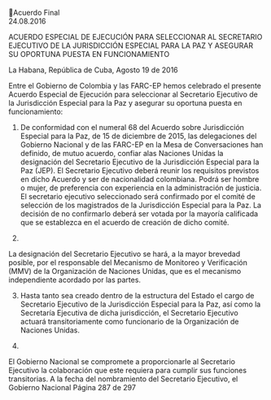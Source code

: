 Acuerdo Final  
24.08.2016  


 
ACUERDO ESPECIAL DE EJECUCIÓN PARA SELECCIONAR AL SECRETARIO EJECUTIVO DE LA 
JURISDICCIÓN ESPECIAL PARA LA PAZ Y ASEGURAR SU OPORTUNA PUESTA EN FUNCIONAMIENTO 

 
La Habana, República de Cuba, Agosto 19 de 2016 
 
Entre el Gobierno de Colombia y las FARC-EP hemos celebrado el presente Acuerdo 
Especial  de  Ejecución  para  seleccionar  al  Secretario  Ejecutivo  de  la  Jurisdicción 
Especial para la Paz y asegurar su oportuna puesta en funcionamiento: 
 
 
1. De  conformidad  con  el  numeral  68  del  Acuerdo  sobre  Jurisdicción  Especial 
para  la  Paz,  de  15  de  diciembre  de  2015,  las  delegaciones  del  Gobierno 
Nacional  y  de  las  FARC-EP  en  la  Mesa  de  Conversaciones  han  definido,  de 
mutuo  acuerdo,  confiar  alas  Naciones  Unidas  la  designación  del  Secretario 
Ejecutivo de la Jurisdicción Especial para la Paz (JEP). El Secretario Ejecutivo 
deberá reunir los requisitos previstos en dicho Acuerdo y ser de nacionalidad 
colombiana. Podrá ser hombre o mujer, de preferencia con experiencia en la 
administración  de  justicia.  El  secretario  ejecutivo  seleccionado  será 
confirmado  por  el  comité  de  selección  de  los  magistrados  de  la  Jurisdicción 
Especial para la Paz. La decisión de no confirmarlo deberá ser votada por la 
mayoría  calificada  que  se  establezca  en  el  acuerdo  de  creación  de  dicho 
comité. 
 
2.
La designación del Secretario Ejecutivo se hará, a la mayor brevedad posible, 
por el responsable del Mecanismo de Monitoreo y Verificación (MMV) de la 
Organización  de  Naciones  Unidas,  que  es  el  mecanismo  independiente 
acordado por las partes. 
 
3. Hasta  tanto  sea  creado  dentro  de  la  estructura  del  Estado  el  cargo  de 
Secretario  Ejecutivo  de  la  Jurisdicción  Especial  para  la  Paz,  así  como  la 
Secretaría  Ejecutiva  de  dicha  jurisdicción,  el  Secretario  Ejecutivo  actuará 
transitoriamente como funcionario de la Organización de Naciones Unidas. 
 
4.

El Gobierno Nacional se compromete a proporcionarle al Secretario Ejecutivo 
la colaboración que este requiera para cumplir sus funciones transitorias. A la 
fecha  del  nombramiento  del  Secretario  Ejecutivo,  el  Gobierno  Nacional 
Página 287 de 297 

 

